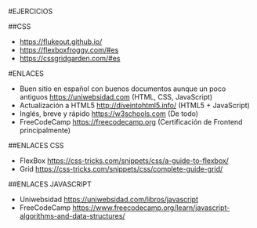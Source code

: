 #EJERCICIOS

##CSS

* https://flukeout.github.io/
* https://flexboxfroggy.com/#es
* https://cssgridgarden.com/#es

#ENLACES

* Buen sitio en español con buenos documentos aunque un poco antiguos https://uniwebsidad.com (HTML, CSS, JavaScript)
* Actualización a HTML5 http://diveintohtml5.info/ (HTML5 + JavaScript)
* Inglés, breve y rápido https://w3schools.com (De todo)
* FreeCodeCamp https://freecodecamp.org (Certificación de Frontend principalmente)

##ENLACES CSS

* FlexBox https://css-tricks.com/snippets/css/a-guide-to-flexbox/
* Grid https://css-tricks.com/snippets/css/complete-guide-grid/

##ENLACES JAVASCRIPT

* Uniwebsidad https://uniwebsidad.com/libros/javascript
* FreeCodeCamp https://www.freecodecamp.org/learn/javascript-algorithms-and-data-structures/
